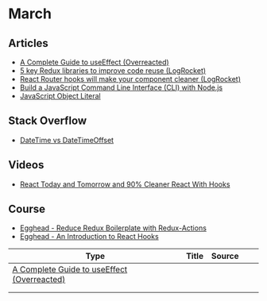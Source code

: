 # March

## Articles
- [A Complete Guide to useEffect (Overreacted)](https://overreacted.io/a-complete-guide-to-useeffect/)
- [5 key Redux libraries to improve code reuse (LogRocket)](https://blog.logrocket.com/5-redux-libraries-to-improve-code-reuse-9f93eaceaa83/)
- [React Router hooks will make your component cleaner (LogRocket)](https://blog.logrocket.com/react-router-hooks-will-make-your-component-cleaner/)
- [Build a JavaScript Command Line Interface (CLI) with Node.js](https://www.sitepoint.com/javascript-command-line-interface-cli-node-js/)
- [JavaScript Object Literal](https://www.dyn-web.com/tutorials/object-literal/)

## Stack Overflow
- [DateTime vs DateTimeOffset](https://stackoverflow.com/questions/4331189/datetime-vs-datetimeoffset)

## Videos
- [React Today and Tomorrow and 90% Cleaner React With Hooks](https://www.youtube.com/watch?v=dpw9EHDh2bM)

## Course
- [Egghead - Reduce Redux Boilerplate with Redux-Actions](https://egghead.io/courses/reduce-redux-boilerplate-with-redux-actions)
- [Egghead - An Introduction to React Hooks](https://egghead.io/playlists/an-introduction-to-react-hooks-78da2b22)

| Type | Title | Source |   |   |
|------|-------|--------|---|---|
|    [A Complete Guide to useEffect (Overreacted)](https://overreacted.io/a-complete-guide-to-useeffect/)  |       |        |   |   |
|      |       |        |   |   |
|      |       |        |   |   |
